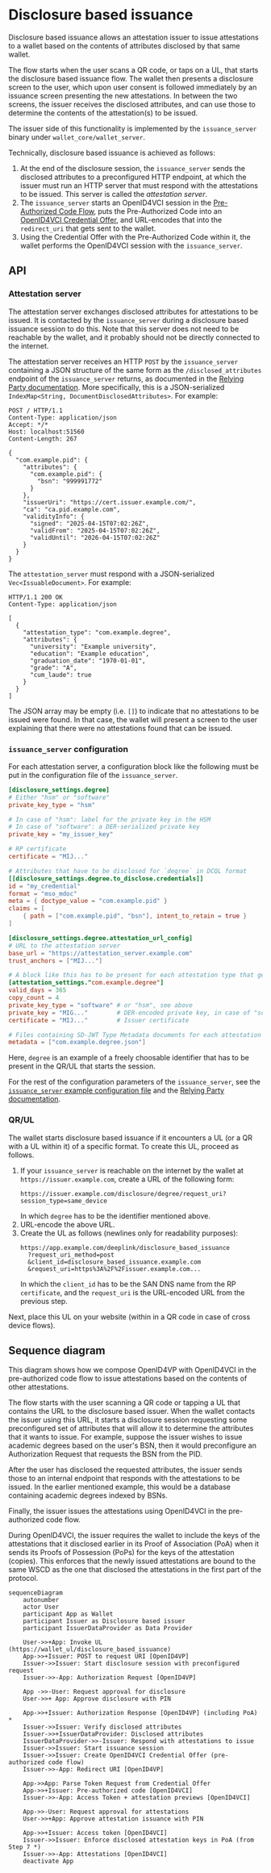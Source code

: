 # Disclosure based issuance

Disclosure based issuance allows an attestation issuer to issue attestations to a wallet based on the contents of attributes disclosed by that same wallet.

The flow starts when the user scans a QR code, or taps on a UL, that starts the disclosure based issuance flow.
The wallet then presents a disclosure screen to the user, which upon user consent is followed immediately by an issuance screen presenting the new attestations.
In between the two screens, the issuer receives the disclosed attributes, and can use those to determine the contents of the attestation(s) to be issued.

The issuer side of this functionality is implemented by the `issuance_server` binary under `wallet_core/wallet_server`.

Technically, disclosure based issuance is achieved as follows:

1. At the end of the disclosure session, the `issuance_server` sends the disclosed attributes to a preconfigured HTTP endpoint, at which the issuer must run an HTTP server that must respond with the attestations to be issued. This server is called the *attestation server*.
2. The `issuance_server` starts an OpenID4VCI session in the [Pre-Authorized Code Flow](https://openid.net/specs/openid-4-verifiable-credential-issuance-1_0-13.html#name-pre-authorized-code-flow), puts the Pre-Authorized Code into an [OpenID4VCI Credential Offer](https://openid.net/specs/openid-4-verifiable-credential-issuance-1_0-13.html#name-credential-offer), and URL-encodes that into the `redirect_uri` that gets sent to the wallet.
3. Using the Credential Offer with the Pre-Authorized Code within it, the wallet performs the OpenID4VCI session with the `issuance_server`.

## API

### Attestation server

The attestation server exchanges disclosed attributes for attestations to be issued. It is contacted by the `issuance_server` during a disclosure based issuance session to do this. Note that this server does not need to be reachable by the wallet, and it probably should not be directly connected to the internet.

The attestation server receives an HTTP `POST` by the `issuance_server` containing a JSON structure of the same form as the `/disclosed_attributes` endpoint of the `issuance_server` returns, as documented in the [Relying Party documentation](../relying-party.md#retrieve-disclosure-results). More specifically, this is a JSON-serialized `IndexMap<String, DocumentDisclosedAttributes>`. For example:

```http
POST / HTTP/1.1
Content-Type: application/json
Accept: */*
Host: localhost:51560
Content-Length: 267

{
  "com.example.pid": {
    "attributes": {
      "com.example.pid": {
        "bsn": "999991772"
      }
    },
    "issuerUri": "https://cert.issuer.example.com/",
    "ca": "ca.pid.example.com",
    "validityInfo": {
      "signed": "2025-04-15T07:02:26Z",
      "validFrom": "2025-04-15T07:02:26Z",
      "validUntil": "2026-04-15T07:02:26Z"
    }
  }
}
```

The `attestation_server` must respond with a JSON-serialized `Vec<IssuableDocument>`. For example:

```http
HTTP/1.1 200 OK
Content-Type: application/json

[
  {
    "attestation_type": "com.example.degree",
    "attributes": {
      "university": "Example university",
      "education": "Example education",
      "graduation_date": "1970-01-01",
      "grade": "A",
      "cum_laude": true
    }
  }
]
```

The JSON array may be empty (i.e. `[]`) to indicate that no attestations to be issued were found. In that case, the wallet will present a screen to the user explaining that there were no attestations found that can be issued.

### `issuance_server` configuration

For each attestation server, a configuration block like the following must be put in the configuration file of the `issuance_server`.

```toml
[disclosure_settings.degree]
# Either "hsm" or "software"
private_key_type = "hsm"

# In case of "hsm": label for the private key in the HSM
# In case of "software": a DER-serialized private key
private_key = "my_issuer_key"

# RP certificate
certificate = "MIJ..."

# Attributes that have to be disclosed for `degree` in DCQL format
[[disclosure_settings.degree.to_disclose.credentials]]
id = "my_credential"
format = "mso_mdoc"
meta = { doctype_value = "com.example.pid" }
claims = [
    { path = ["com.example.pid", "bsn"], intent_to_retain = true }
]

[disclosure_settings.degree.attestation_url_config]
# URL to the attestation server
base_url = "https://attestation_server.example.com"
trust_anchors = ["MIJ..."]

# A block like this has to be present for each attestation type that gets issued
[attestation_settings."com.example.degree"]
valid_days = 365
copy_count = 4
private_key_type = "software" # or "hsm", see above
private_key = "MIG..."        # DER-encoded private key, in case of "software"
certificate = "MIJ..."        # Issuer certificate

# Files containing SD-JWT Type Metadata documents for each attestation that will be issued
metadata = ["com.example.degree.json"]
```

Here, `degree` is an example of a freely choosable identifier that has to be present in the QR/UL that starts the session.

For the rest of the configuration parameters of the `issuance_server`, see the [`issuance_server` example configuration file](../../wallet_core/wallet_server/issuance_server/issuance_server.example.toml) and the [Relying Party documentation](../relying-party.md#retrieve-disclosure-results).

### QR/UL

The wallet starts disclosure based issuance if it encounters a UL (or a QR with a UL within it) of a specific format. To create this UL, proceed as follows.

1. If your `issuance_server` is reachable on the internet by the wallet at `https://issuer.example.com`, create a URL of the following form:
    ```
    https://issuer.example.com/disclosure/degree/request_uri?session_type=same_device
    ```
    In which `degree` has to be the identifier mentioned above.
2. URL-encode the above URL.
3. Create the UL as follows (newlines only for readability purposes):
    ```
    https://app.example.com/deeplink/disclosure_based_issuance
      ?request_uri_method=post
      &client_id=disclosure_based_issuance.example.com
      &request_uri=https%3A%2F%2Fissuer.example.com...
    ```
    In which the `client_id` has to be the SAN DNS name from the RP `certificate`, and the `request_uri` is the URL-encoded URL from the previous step.

Next, place this UL on your website (within in a QR code in case of cross device flows).

## Sequence diagram

This diagram shows how we compose OpenID4VP with OpenID4VCI in the pre-authorized code flow to issue attestations based on the contents of other attestations.

The flow starts with the user scanning a QR code or tapping a UL that contains the URL to the disclosure based issuer. When the wallet contacts the issuer using this URL, it starts a disclosure session requesting some preconfigured set of attributes that will allow it to determine the attributes that it wants to issue. For example, suppose the issuer wishes to issue academic degrees based on the user's BSN, then it would preconfigure an Authorization Request that requests the BSN from the PID.

After the user has disclosed the requested attributes, the issuer sends those to an internal endpoint that responds with the attestations to be issued. In the earlier mentioned example, this would be a database containing academic degrees indexed by BSNs.

Finally, the issuer issues the attestations using OpenID4VCI in the pre-authorized code flow.

During OpenID4VCI, the issuer requires the wallet to include the keys of the attestations that it disclosed earlier in its Proof of Association (PoA) when it sends its Proofs of Possession (PoPs) for the keys of the attestation (copies). This enforces that the newly issued attestations are bound to the same WSCD as the one that disclosed the attestations in the first part of the protocol.

```{mermaid}
sequenceDiagram
    autonumber
    actor User
    participant App as Wallet
    participant Issuer as Disclosure based issuer
    participant IssuerDataProvider as Data Provider

    User->>+App: Invoke UL (https://wallet_ul/disclosure_based_issuance)
    App->>+Issuer: POST to request URI [OpenID4VP]
    Issuer->>Issuer: Start disclosure session with preconfigured request
    Issuer->>-App: Authorization Request [OpenID4VP]

    App ->>-User: Request approval for disclosure
    User->>+ App: Approve disclosure with PIN

    App->>+Issuer: Authorization Response [OpenID4VP] (including PoA) *
    Issuer->>Issuer: Verify disclosed attributes
    Issuer->>+IssuerDataProvider: Disclosed attributes
    IssuerDataProvider->>-Issuer: Respond with attestations to issue
    Issuer->>Issuer: Start issuance session
    Issuer->>Issuer: Create OpenID4VCI Credential Offer (pre-authorized code flow)
    Issuer->>-App: Redirect URI [OpenID4VP]

    App->>App: Parse Token Request from Credential Offer
    App->>+Issuer: Pre-authorized code [OpenID4VCI]
    Issuer->>-App: Access Token + attestation previews [OpenID4VCI]

    App->>-User: Request approval for attestations
    User->>+App: Approve attestation issuance with PIN

    App->>+Issuer: Access token [OpenID4VCI]
    Issuer->>Issuer: Enforce disclosed attestation keys in PoA (from Step 7 *)
    Issuer->>-App: Attestations [OpenID4VCI]
    deactivate App
```
